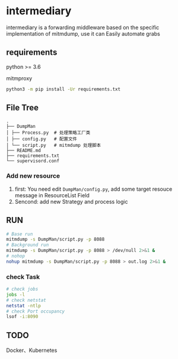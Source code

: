 # intermediary

intermediary is a forwarding middleware based on the specific implementation of mitmdump, 
use it can Easily automate grabs

## requirements

python >= 3.6

mitmproxy

```bash
python3 -m pip install -Ur requirements.txt
```

## File Tree

```text
.
├── DumpMan
│ ├── Process.py  # 处理策略工厂类
│ ├── config.py   # 配置文件
│ └── script.py   # mitmdump 处理脚本
├── README.md
├── requirements.txt
└── supervisord.conf
```

### Add new resource

1. first: You need edit  `DumpMan/config.py`, add some target resouce message in ResourceList Field
2. Sencond: add new Strategy and process logic

## RUN

```bash
# Base run
mitmdump -s DumpMan/script.py -p 8088
# Background run
mitmdump -s DumpMan/script.py -p 8088 > /dev/null 2>&1 &
# nohop
nohup mitmdump -s DumpMan/script.py -p 8088 > out.log 2>&1 &
```

### check Task

```bash 
# check jobs 
jobs -l
# check netstat
netstat -ntlp
# check Port occupancy
lsof -i:8090 
```

## TODO

Docker、Kubernetes 
